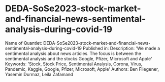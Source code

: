 # DEDA-SoSe2023-stock-market-and-financial-news-sentimental-analysis-during-covid-19
Name of Quantlet: DEDA-SoSe2023-stock-market-and-financial-news-sentimental-analysis-during-covid-19
Published in: 
Description: 'We made a sentimental analysis about news articles. The focus is between the sentimental analysis and the 
              stocks Google, Pfizer, Microsoft and Apple'
Keywords: 'Stock, Stock Price, Sentimental Analysis, Corona, Virus, Pandemic, Kaggle, Google, Pfizer, Microsoft, Apple'
Authors: Ben Fliegener, Yasemin Durmaz, Leila Zafamand

